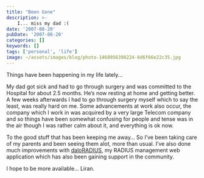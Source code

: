 ```yaml
---
title: "Been Gone"
description: >-
    I... miss my dad :(
date: '2007-08-20'
pubDate: '2007-08-20'
categories: []
keywords: []
tags: ['personal', 'life']
image: ~/assets/images/blog/photo-1468956398224-6d6f66e22c35.jpg
---
```


Things have been happening in my life lately...

My dad got sick and had to go through surgery and was committed to the Hospital for about 2.5 months. He’s now resting at home and getting better. A few weeks afterwards I had to go through surgery myself which to say the least, was really hard on me. Some advancements at work also occur, the company which I work in was acquired by a very large Telecom company and so things have been somewhat confusing for people and tense was in the air though I was rather calm about it, and everything is ok now.

To the good stuff that has been keeping me away… So I’ve been taking care of my parents and been seeing them alot, more than usual. I’ve also done much improvements with [daloRADIUS](http://www.sourceforge.net/projects/daloradius), my RADIUS management web application which has also been gaining support in the community.

I hope to be more available...
Liran.
